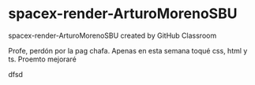 # spacex-render-ArturoMorenoSBU
spacex-render-ArturoMorenoSBU created by GitHub Classroom


Profe, perdón por la pag chafa. Apenas en esta semana toqué css, html y ts. Proemto mejoraré


dfsd
